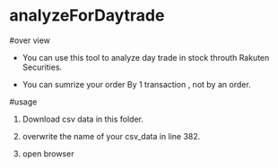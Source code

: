 # analyzeForDaytrade


#over view

- You can use this tool to analyze day trade in stock throuth Rakuten Securities.

- You can sumrize your order By 1 transaction , not by an order.






#usage

1. Download csv data in this folder.

2. overwrite the name of your csv_data  in line 382.

3. open browser 




